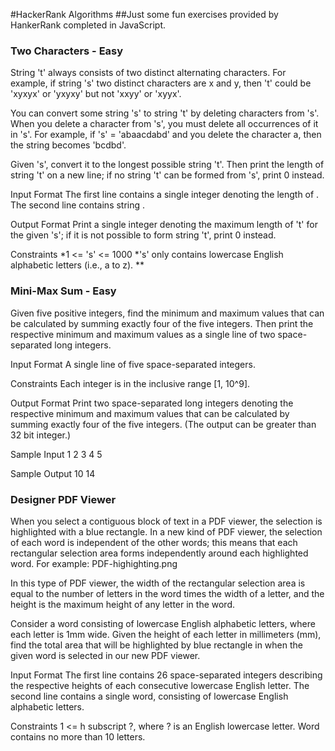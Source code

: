 #HackerRank Algorithms
##Just some fun exercises provided by HankerRank completed in JavaScript.

### Two Characters - Easy
String 't' always consists of two distinct alternating characters. For example, if string 's' two distinct characters are x and y, then 't' could be 'xyxyx' or 'yxyxy' but not 'xxyy' or 'xyyx'.

You can convert some string 's' to string 't' by deleting characters from 's'. When you delete a character from 's', you must delete all occurrences of it in 's'. For example, if 's' = 'abaacdabd' and you delete the character a, then the string becomes 'bcdbd'.

Given 's', convert it to the longest possible string 't'. Then print the length of string 't' on a new line; if no string 't' can be formed from 's', print 0 instead.

Input Format
The first line contains a single integer denoting the length of .
The second line contains string .

Output Format
Print a single integer denoting the maximum length of 't' for the given 's'; if it is not possible to form string 't', print 0 instead.

Constraints
*1 <= 's' <= 1000
*'s' only contains lowercase English alphabetic letters (i.e., a to z).
**

### Mini-Max Sum - Easy
Given five positive integers, find the minimum and maximum values that can be calculated by summing exactly four of the five integers. Then print the respective minimum and maximum values as a single line of two space-separated long integers.

Input Format
A single line of five space-separated integers.

Constraints
Each integer is in the inclusive range [1, 10^9].

Output Format
Print two space-separated long integers denoting the respective minimum and maximum values that can be calculated by summing exactly four of the five integers. (The output can be greater than 32 bit integer.)

Sample Input
1 2 3 4 5

Sample Output
10 14

### Designer PDF Viewer
When you select a contiguous block of text in a PDF viewer, the selection is highlighted with a blue rectangle. In a new kind of PDF viewer, the selection of each word is independent of the other words; this means that each rectangular selection area forms independently around each highlighted word. For example: PDF-highighting.png

In this type of PDF viewer, the width of the rectangular selection area is equal to the number of letters in the word times the width of a letter, and the height is the maximum height of any letter in the word.

Consider a word consisting of lowercase English alphabetic letters, where each letter is 1mm wide. Given the height of each letter in millimeters (mm), find the total area that will be highlighted by blue rectangle in when the given word is selected in our new PDF viewer.

Input Format
The first line contains 26 space-separated integers describing the respective heights of each consecutive lowercase English letter.
The second line contains a single word, consisting of lowercase English alphabetic letters.

Constraints
1 <= h subscript ?, where ? is an English lowercase letter.
Word contains no more than 10 letters.
